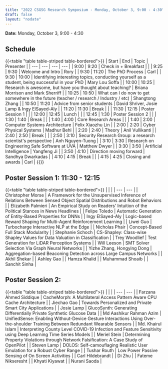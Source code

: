 ```yaml
---
title: "2022 CSGSG Research Symposium - Monday, October 3, 9:00 - 4:30"
draft: false
layout: "nodate"
---
```

**Date:** Monday, October 3, 9:00 - 4:30


## Schedule
{{<table "table table-striped table-bordered">}}
| Start | End           | Topic                                                                                             | Presenter                         |
| ---   | ---           | ---                                                                                               | ---                               |
| 9:00  | 9:20          | Check in + Breakfast                                                                              |                                   |
| 9:25  | 9:30          | Welcome and Intro                                                                                 | Rory                              |
| 9:30  | 11:20         | The PhD Process                                                                                   | Carl                              |
| 9:30  | 10:00         | Identifying interesting topics, conducting yourself as a student, being successful in your PhD    | Mary Lou Soffa                    |
| 10:00 | 10:25         | Research is awesome, but have you thought about teaching?                           | Briana Morrison and Mark Sherriff |
| 10:25 | 10:50         | What can I do now to get somewhere in the future (teacher / research / Industry / etc)            | Shangtong Zhang                   |
| 10:50 | 11:20         | Advice from senior students                                                                                             | David Shriver, Josie Lamp & Ingy ElSayed-Aly |
| 11:20 | 11:30         | Break                                                                                             |                                   |
| 11:30 | 12:15         | Poster Session 1                                                                                  |                                   |
| 12:00 | 12:45         | Lunch                                                                                             |                                   |
| 12:45 | 1:30          | Poster Session 2                                                                                  |                                   |
| 1:30  | 1:40          | Break                                                                                             |                                   |
| 1:40  | 4:00          | Core Research Areas                                                                               |                                   |
| 1:40  | 2:00          | Computer Systems Architecture                                                                     | Felix Xiaozhu Lin                 |
| 2:00  | 2:20          | Cyber Physical Systems                                                                            | Madhur Behl                       |
| 2:20  | 2:40          | Theory                                                                                            | Anil Vullikanti                   |
| 2:40  | 2:50          | Break                                                                                             |                                   |
| 2:50  | 3:10          | Security Research Group: a research scientist's perspective                                                                                          | Anh Nguyen-Tuong                     |
| 3:10  | 3:30          | Research on Engineering Safe Software at UVA                                                                             | Matthew Dwyer                     |
| 3:30  | 3:50          | Artificial Intelligence                                                                           | Yangfeng Ji                       |
| 3:50  | 4:10          | Direction moving forward                                                                          | Sandhya Dwarkadas                 |
| 4:10  | 4:15          | Break                                                                                             |                                   |
| 4:15  | 4:25          | Closing and awards                                                                                | Carl                              |
{{</table>}}

## Poster Session 1: 11:30 - 12:15
{{<table "table table-striped table-bordered">}}
| | |
| --- | --- |
| Christopher Morse  | A Framework for the Unsupervised Inference of Relations Between Sensed Object Spatial Distributions and Robot Behaviors |
| Elizabeth Palmieri  | An Empirical Study on Readers' Intuition of the Political Stances in News Headlines |
| Felipe Toledo  | Automatic Generation of Entity-Based Properties for DNNs |
| Ingy ElSayed-Aly  | Logic-based Reward Shaping for Multi-Agent Reinforcement Learning |
| Liwei Guo  | Turbocharge Interactive NLP at the Edge |
| Nicholas Phair | Concept-Based Full Stack Modularity |
| Stephanie Schoch  | CS-Shapley: Class-wise Shapley Values for Data Valuation in Classification |
| Trey Woodlief  | Test Generation for LiDAR Perception Systems |
| Will Leeson  | SMT Solver Selection Via Graph Neural Networks |
| Yizhe Zhang, Hongying Dong  | Aggregation-based Beaconing Detection across Large Campus Networks |
| Akhil Shekar |
| Ashley Gao |
| Hamza Khalid |
| Muhammad Shoaib |
| Sanchit Sinha |


## Poster Session 2:
{{<table "table table-striped table-bordered">}}
| | |
| --- | --- |
| Farzana Ahmed Siddique  | CacheMorph: A Multilateral Access Pattern Aware CPU Cache Architecture |
| Jiechao Gao  | Towards Personalized and Private Smart City Applications |
| Josie Lamp  | GlucoSynth: Generating Differentially Private Synthetic Glucose Data |
| Md Aashikur Rahman Azim | UnifiedSense: Enabling Without-Device Gesture Interactions Using Over-the-shoulder Training Between Redundant Wearable Sensors |
| Md. Khairul Islam  | Interpreting County Level COVID-19 Infection and Feature Sensitivity using Deep Learning Time Series Models |
| Meriel Stein  | Determining Property Violations through Network Falsification: A Case Study of OpenPilot |
| Steven Lamp  | DOLOS: Self-camouflaging Realistic User Emulation for a Robust Cyber Range |
| Tushar Routh  | Low Power Passive Sensing of On Screen Activities |
| Carl Hildebrandt |
| Di Zhu |
| Fateme Nikseresht |
| Khyati Kiyawat |
| Nurani Saoda |


